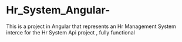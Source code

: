 # Hr_System_Angular-
This is a project in Angular that represents an Hr Management System interce for the Hr System  Api project , fully functional
